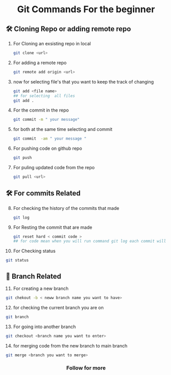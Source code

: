 <h1 align = "center" ; color = "blue" >Git Commands For the beginner</h1>

## 🛠 Cloning Repo or adding remote repo 

1. For Cloning an exsisting repo in local

   ```sh
   git clone <url>
   ```

2. For adding a remote repo 

   ```sh
   git remote add origin <url>
   ```

3. now for selecting file's that you want to keep the track of changing 

   ```sh
   git add <file name>
   ## for selecting  all files
   git add . 
   ```

4. For the commit in the repo 

   ```sh
   git commit -m " your message"
   ```

5. for both at the same time selecting  and commit 

   ```sh
   git commit  -am " your message "
   ```

6. For pushing code on github repo

   ```sh
   git push 
   ```


7. For puling updated code from the repo

   ```sh
   git pull <url>
   ```
## 🛠 For commits Related
8. For checking the history of the commits that made

   ```sh
   git log
   ```

9. For Resting the commit that are made

   ```sh
   git reset hard < commit code >
   ## for code mean when you will run command git log each commit will have a code thats the code you have to insert
   ```

10. For Checking status 

   ```sh
   git status
   ```

## 🚀 Branch Related

11. For creating a new branch

   ```sh
   git chekout -b < neww branch name you want to have>
   ```

12. for checking the current branch you are on

   ```sh
   git branch
   ```

13. For going into another branch

   ```sh
   git checkout <branch name you want to enter>
   ```

14. for merging code from the new branch to main branch 

   ```sh
   git merge <branch you want to merge>
   ```
 <h3 align ="center" >Follow for more</h3>
